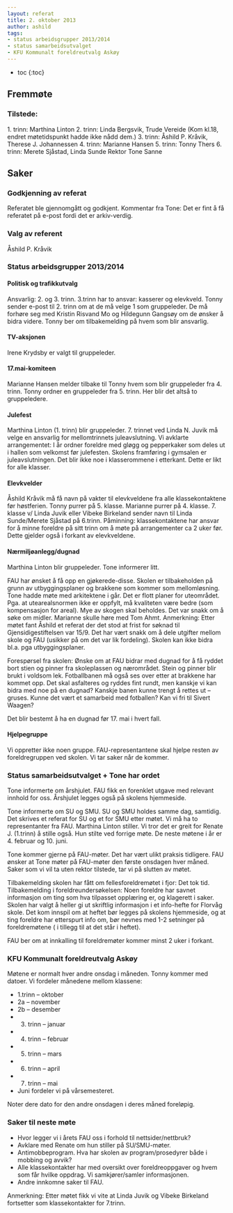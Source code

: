 ```yaml
---
layout: referat
title: 2. oktober 2013
author: ashild
tags:
- status arbeidsgrupper 2013/2014
- status samarbeidsutvalget
- KFU Kommunalt foreldreutvalg Askøy
---
```



* toc
{:toc}


Fremmøte
--------

### Tilstede:

​1. trinn: Marthina Linton 2. trinn: Linda Bergsvik, Trude Vereide (Kom
kl.18, endret møtetidspunkt hadde ikke nådd dem.) 3. trinn: Åshild P.
Kråvik, Therese J. Johannessen 4. trinn: Marianne Hansen 5. trinn: Tonny
Thers 6. trinn: Merete Sjåstad, Linda Sunde Rektor Tone Sanne

Saker
-----

### Godkjenning av referat

Referatet ble gjennomgått og godkjent. Kommentar fra Tone: Det er fint å
få referatet på e-post fordi det er arkiv-verdig.

### Valg av referent

Åshild P. Kråvik

### Status arbeidsgrupper 2013/2014

#### Politisk og trafikkutvalg

Ansvarlig: 2. og 3. trinn. 3.trinn har to ansvar: kasserer og elevkveld.
Tonny sender e-post til 2. trinn om at de må velge 1 som gruppeleder. De
må forhøre seg med Kristin Risvand Mo og Hildegunn Gangsøy om de ønsker
å bidra videre. Tonny ber om tilbakemelding på hvem som blir ansvarlig.

#### TV-aksjonen

Irene Krydsby er valgt til gruppeleder.

#### 17.mai-komiteen

Marianne Hansen melder tilbake til Tonny hvem som blir gruppeleder fra
4. trinn. Tonny ordner en gruppeleder fra 5. trinn. Her blir det altså
to gruppeledere.

#### Julefest

Marthina Linton (1. trinn) blir gruppeleder. 7. trinnet ved Linda N.
Juvik må velge en ansvarlig for mellomtrinnets juleavslutning. Vi
avklarte arrangementet: I år ordner foreldre med gløgg og pepperkaker
som deles ut i hallen som velkomst før julefesten. Skolens framføring i
gymsalen er juleavslutningen. Det blir ikke noe i klasserommene i
etterkant. Dette er likt for alle klasser.

#### Elevkvelder

Åshild Kråvik må få navn på vakter til elevkveldene fra alle
klassekontaktene før høstferien. Tonny purrer på 5. klasse. Marianne
purrer på 4. klasse. 7. klasse v/ Linda Juvik eller Vibeke Birkeland
sender navn til Linda Sunde/Merete Sjåstad på 6.trinn. Påminning:
klassekontaktene har ansvar for å minne foreldre på sitt trinn om å møte
på arrangementer ca 2 uker før. Dette gjelder også i forkant av
elevkveldene.

#### Nærmiljøanlegg/dugnad

Marthina Linton blir gruppeleder. Tone informerer litt.

FAU har ønsket å få opp en gjøkerede-disse. Skolen er tilbakeholden på
grunn av utbyggingsplaner og brakkene som kommer som mellomløsning. Tone
hadde møte med arkitektene i går. Det er flott planer for uteområdet.
Pga. at utearealsnormen ikke er oppfylt, må kvaliteten være bedre (som
kompensasjon for areal). Mye av skogen skal beholdes. Det var snakk om å
søke om midler. Marianne skulle høre med Tom Ahmt. Anmerkning: Etter
møtet fant Åshild et referat der det stod at frist for søknad til
Gjensidigestiftelsen var 15/9. Det har vært snakk om å dele utgifter
mellom skole og FAU (usikker på om det var lik fordeling). Skolen kan
ikke bidra bl.a. pga utbyggingsplaner.

Forespørsel fra skolen: Ønske om at FAU bidrar med dugnad for å få
ryddet bort stien og pinner fra skoleplassen og nærområdet. Stein og
pinner blir brukt i voldsom lek. Fotballbanen må også ses over etter at
brakkene har kommet opp. Det skal asfalteres og ryddes fint rundt, men
kanskje vi kan bidra med noe på en dugnad? Kanskje banen kunne trengt å
rettes ut – gruses. Kunne det vært et samarbeid med fotballen? Kan vi
fri til Sivert Waagen?

Det blir bestemt å ha en dugnad før 17. mai i hvert fall.

#### Hjelpegruppe

Vi oppretter ikke noen gruppe. FAU-representantene skal hjelpe resten av
foreldregruppen ved skolen. Vi tar saker når de kommer.

### Status samarbeidsutvalget + Tone har ordet

Tone informerte om årshjulet. FAU fikk en forenklet utgave med relevant
innhold for oss. Årshjulet legges også på skolens hjemmeside.

Tone informerte om SU og SMU. SU og SMU holdes samme dag, samtidig. Det
skrives et referat for SU og et for SMU etter møtet. Vi må ha to
representanter fra FAU. Marthina Linton stiller. Vi tror det er greit
for Renate J. (1.trinn) å stille også. Hun stilte ved forrige møte. De
neste møtene i år er 4. februar og 10. juni.

Tone kommer gjerne på FAU-møter. Det har vært ulikt praksis tidligere.
FAU ønsker at Tone møter på FAU-møter den første onsdagen hver måned.
Saker som vi vil ta uten rektor tilstede, tar vi på slutten av møtet.

Tilbakemelding skolen har fått om fellesforeldremøtet i fjor: Det tok
tid. Tilbakemelding i foreldreundersøkelsen: Noen foreldre har savnet
informasjon om ting som hva tilpasset opplæring er, og klagerett i
saker. Skolen har valgt å heller gi ut skriftlig informasjon i et
info-hefte for Florvåg skole. Det kom innspil om at heftet bør legges på
skolens hjemmeside, og at ting foreldre har etterspurt info om, bør
nevnes med 1-2 setninger på foreldremøtene ( i tillegg til at det står i
heftet).

FAU ber om at innkalling til foreldremøter kommer minst 2 uker i
forkant.

### KFU Kommunalt foreldreutvalg Askøy

Møtene er normalt hver andre onsdag i måneden. Tonny kommer med datoer.
Vi fordeler månedene mellom klassene:

-   1.trinn – oktober
-   2a – november
-   2b – desember
-   3. trinn – januar
-   4. trinn – februar
-   5. trinn – mars
-   6. trinn – april
-   7. trinn – mai
-   Juni fordeler vi på vårsemesteret.

Noter dere dato for den andre onsdagen i deres måned foreløpig.

### Saker til neste møte

-   Hvor legger vi i årets FAU oss i forhold til nettsider/nettbruk?
-   Avklare med Renate om hun stiller på SU/SMU-møter.
-   Antimobbeprogram. Hva har skolen av program/prosedyrer både i
    mobbing og avvik?
-   Alle klassekontakter har med oversikt over foreldreoppgaver og hvem
    som får hvilke oppdrag. Vi samkjører/samler informasjonen.
-   Andre innkomne saker til FAU.

Anmerkning: Etter møtet fikk vi vite at Linda Juvik og Vibeke Birkeland
fortsetter som klassekontakter for 7.trinn.


